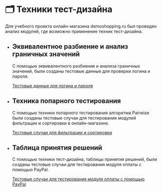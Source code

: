 # 🗂️ Техники тест-дизайна

Для учебного проекта онлайн-магазина demoshopping.ru был проведен анализ модулей, где возможно применение техник тест-дизайна.

- ## Эквивалентное разбиение и анализ граничных значений

  С помощью эквивалентного разбиения и анализа граничных значений, были созданы тестовые данные для проверки логина и пароля.

  [Тестовые данные для логина и пароля](https://docs.google.com/spreadsheets/d/1xZoctWzx2kNtoXH3snFcjdYTiyh-JYAxnIJNs4fh-NI/edit?usp=sharing)

- ## Техника попарного тестирования

  С помощью техники попарного тестирования алгоритма Pairwise были созданы тестовые случаи для тестирования модулей фильтрации и сортировки в онлайн-магазине.

  [Тестовые случаи для фильтрации и сортировки](https://docs.google.com/spreadsheets/d/1sKbnShSGwKS50h35YLL3ZHBACNvE5m0FOZOupaQfr7E/edit?usp=sharing)

- ## Таблица принятия решений

  С помощью техники тест-дизайна, таблицы принятия решений, были созданы тестовые случаи для тестирования модуля оплаты с помощью PayPal. 

  [Тестовые случаи для тестирования модуля оплаты с помощью PayPal](https://docs.google.com/spreadsheets/d/19pgPDeHKwF-2eb1m6SexGKccExKt6L0VYV8231PzYPE/edit?usp=sharing)  
